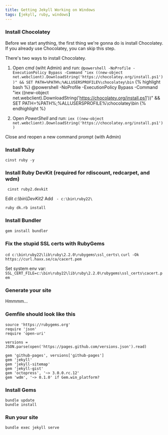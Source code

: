 ```yaml
---
title: Getting Jekyll Working on Windows
tags: [jekyll, ruby, windows]
---
```


### Install Chocolatey

Before we start anything, the first thing we're gonna do is install Chocolatey. If you already use Chocolatey, you can skip this step.

There's two ways to install Chocolatey. 
1. Open *cmd* (wiht Admin) and run:
```@powershell -NoProfile -ExecutionPolicy Bypass -Command "iex ((new-object net.webclient).DownloadString('https://chocolatey.org/install.ps1'))" && SET PATH=%PATH%;%ALLUSERSPROFILE%\chocolatey\bin```
{% highlight bash %}
@powershell -NoProfile -ExecutionPolicy Bypass -Command "iex ((new-object net.webclient).DownloadString('https://chocolatey.org/install.ps1'))" && SET PATH=%PATH%;%ALLUSERSPROFILE%\chocolatey\bin
{% endhighlight %}

2. Open *PowerShell* and run:
```iex ((new-object net.webclient).DownloadString('https://chocolatey.org/install.ps1'))```

Close and reopen a new command prompt (with Admin)

### Install Ruby
```cinst ruby -y```

### Install Ruby DevKit (required for rdiscount, redcarpet, and wdm)
``` cinst ruby2.devkit```

Edit *c:\bin\DevKit2*
Add ``` - c:\bin\ruby22\```

```ruby dk.rb install```

### Install Bundler
```gem install bundler```

### Fix the stupid SSL certs with RubyGems
```cd c:\bin\ruby22\lib\ruby\2.2.0\rubygems\ssl_certs\```
```curl -Ok https://curl.haxx.se/ca/cacert.pem```

Set system env var: ```SSL_CERT_FILE=c:\bin\ruby22\lib\ruby\2.2.0\rubygems\ssl_certs\cacert.pem```

### Generate your site
Hmmmm...

### Gemfile should look like this
```
source 'https://rubygems.org'
require 'json'
require 'open-uri'

versions = JSON.parse(open('https://pages.github.com/versions.json').read)

gem 'github-pages', versions['github-pages']
gem 'jekyll'
gem 'jekyll-sitemap'
gem 'jekyll-gist'
gem 'octopress', '~> 3.0.0.rc.12'
gem 'wdm', '~> 0.1.0' if Gem.win_platform?
```

### Install Gems
```
bundle update
bundle install
```

### Run your site
```bundle exec jekyll serve```

